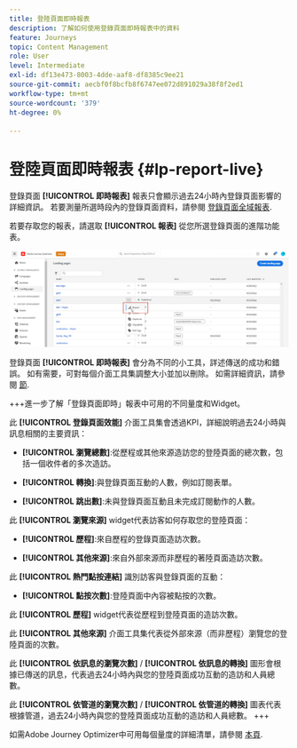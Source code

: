 ```yaml
---
title: 登陸頁面即時報表
description: 了解如何使用登錄頁面即時報表中的資料
feature: Journeys
topic: Content Management
role: User
level: Intermediate
exl-id: df13e473-8003-4dde-aaf8-df8385c9ee21
source-git-commit: aecbf0f8bcfb8f6747ee072d891029a38f8f2ed1
workflow-type: tm+mt
source-wordcount: '379'
ht-degree: 0%

---
```


# 登陸頁面即時報表 {#lp-report-live}

登錄頁面 **[!UICONTROL 即時報表]** 報表只會顯示過去24小時內登錄頁面影響的詳細資訊。 若要測量所選時段內的登錄頁面資料，請參閱 [登錄頁面全域報表](lp-report-global.md).

若要存取您的報表，請選取 **[!UICONTROL 報表]** 從您所選登錄頁面的進階功能表。

![](assets/landing_page_report.png)

登錄頁面 **[!UICONTROL 即時報表]** 會分為不同的小工具，詳述傳送的成功和錯誤。 如有需要，可對每個介面工具集調整大小並加以刪除。 如需詳細資訊，請參閱 [節](live-report.md).

+++進一步了解「登錄頁面即時」報表中可用的不同量度和Widget。

此 **[!UICONTROL 登錄頁面效能]** 介面工具集會透過KPI，詳細說明過去24小時與訊息相關的主要資訊：

* **[!UICONTROL 瀏覽總數]**:從歷程或其他來源造訪您的登陸頁面的總次數，包括一個收件者的多次造訪。

* **[!UICONTROL 轉換]**:與登錄頁面互動的人數，例如訂閱表單。

* **[!UICONTROL 跳出數]**:未與登錄頁面互動且未完成訂閱動作的人數。

此 **[!UICONTROL 瀏覽來源]** widget代表訪客如何存取您的登陸頁面：

* **[!UICONTROL 歷程]**:來自歷程的登錄頁面造訪次數。

* **[!UICONTROL 其他來源]**:來自外部來源而非歷程的著陸頁面造訪次數。

此 **[!UICONTROL 熱門點按連結]** 識別訪客與登錄頁面的互動：

* **[!UICONTROL 點按次數]**:登陸頁面中內容被點按的次數。

此 **[!UICONTROL 歷程]** widget代表從歷程到登陸頁面的造訪次數。

此 **[!UICONTROL 其他來源]** 介面工具集代表從外部來源（而非歷程）瀏覽您的登陸頁面的次數。

此 **[!UICONTROL 依訊息的瀏覽次數]** / **[!UICONTROL 依訊息的轉換]** 圖形會根據已傳送的訊息，代表過去24小時內與您的登陸頁面成功互動的造訪和人員總數。

此 **[!UICONTROL 依管道的瀏覽次數]** / **[!UICONTROL 依管道的轉換]** 圖表代表根據管道，過去24小時內與您的登陸頁面成功互動的造訪和人員總數。
+++

如需Adobe Journey Optimizer中可用每個量度的詳細清單，請參閱 [本頁](live-report.md#list-of-components-live).
